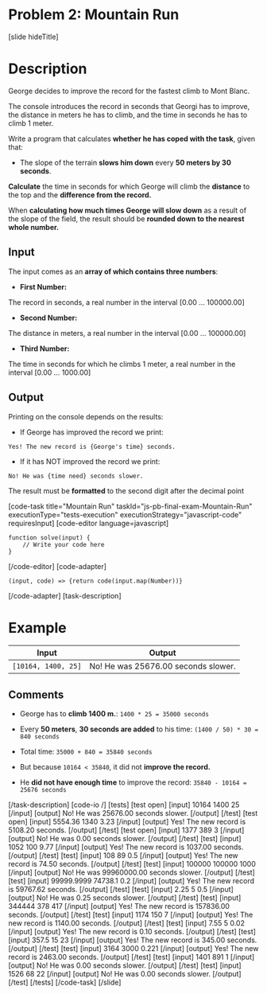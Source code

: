 # Problem 2: Mountain Run

[slide hideTitle]

# Description

George decides to improve the record for the fastest climb to Mont Blanc.

The console introduces the record in seconds that Georgi has to improve, the distance in meters he has to climb, and the time in seconds he has to climb 1 meter.

Write a program that calculates **whether he has coped with the task**, given that:

- The slope of the terrain **slows him down** every **50 meters by 30 seconds**.

**Calculate** the time in seconds for which George will climb the **distance** to the top and the **difference from the record.**

When **calculating how much times George will slow down** as a result of the slope of the field, the result should be **rounded down to the nearest whole number.**


## Input

The input comes as an **array of which contains three numbers**:

- **First Number:**  

The record in seconds, a real number in the interval \[0.00 … 100000.00\]

- **Second Number:** 

The distance in meters, a real number in the interval \[0.00 … 100000.00\]

-  **Third Number:**

The time in seconds for which he climbs 1 meter, a real number in the interval \[0.00 … 1000.00\]

## Output

Printing on the console depends on the results:

- If George has improved the record we print: 

`Yes! The new record is {George's time} seconds.`

- If it has NOT improved the record we print: 

`No! He was {time need} seconds slower.` 

The result must be **formatted** to the second digit after the decimal point

[code-task title="Mountain Run" taskId="js-pb-final-exam-Mountain-Run" executionType="tests-execution" executionStrategy="javascript-code" requiresInput]
[code-editor language=javascript]
```
function solve(input) {
	// Write your code here
}
```
[/code-editor]
[code-adapter]
```
(input, code) => {return code(input.map(Number))}
```
[/code-adapter]
[task-description]

# Example

| **Input** | **Output** |
| --- | --- |
|`[10164, 1400, 25]` | No! He was 25676.00 seconds slower. |


## Comments

- George has to **climb 1400 m.**:  `1400 * 25 = 35000 seconds`

- Every **50 meters**, **30 seconds are added** to his time: `(1400 / 50) * 30 = 840 seconds`

- Total time: `35000 + 840 = 35840 seconds`

- But because `10164 < 35840`, it did not **improve the record.**

- He **did not have enough time** to improve the record: `35840 - 10164 = 25676 seconds`


[/task-description]
[code-io /]
[tests]
[test open]
[input]
10164
1400
25
[/input]
[output]
No! He was 25676.00 seconds slower.
[/output]
[/test]
[test open]
[input]
5554.36
1340
3.23
[/input]
[output]
Yes! The new record is 5108.20 seconds.
[/output]
[/test]
[test open]
[input]
1377
389
3
[/input]
[output]
No! He was 0.00 seconds slower.
[/output]
[/test]
[test]
[input]
1052
100
9.77
[/input]
[output]
Yes! The new record is 1037.00 seconds.
[/output]
[/test]
[test]
[input]
108
89
0.5
[/input]
[output]
Yes! The new record is 74.50 seconds.
[/output]
[/test]
[test]
[input]
100000
100000
1000
[/input]
[output]
No! He was 99960000.00 seconds slower.
[/output]
[/test]
[test]
[input]
99999.9999
74738.1
0.2
[/input]
[output]
Yes! The new record is 59767.62 seconds.
[/output]
[/test]
[test]
[input]
2.25
5
0.5
[/input]
[output]
No! He was 0.25 seconds slower.
[/output]
[/test]
[test]
[input]
344444
378
417
[/input]
[output]
Yes! The new record is 157836.00 seconds.
[/output]
[/test]
[test]
[input]
1174
150
7
[/input]
[output]
Yes! The new record is 1140.00 seconds.
[/output]
[/test]
[test]
[input]
7.55
5
0.02
[/input]
[output]
Yes! The new record is 0.10 seconds.
[/output]
[/test]
[test]
[input]
357.5
15
23
[/input]
[output]
Yes! The new record is 345.00 seconds.
[/output]
[/test]
[test]
[input]
3164
3000
0.221
[/input]
[output]
Yes! The new record is 2463.00 seconds.
[/output]
[/test]
[test]
[input]
1401
891
1
[/input]
[output]
No! He was 0.00 seconds slower.
[/output]
[/test]
[test]
[input]
1526
68
22
[/input]
[output]
No! He was 0.00 seconds slower.
[/output]
[/test]
[/tests]
[/code-task]
[/slide]